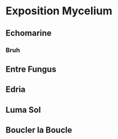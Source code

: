 # Exposition Mycelium

## Echomarine

### Bruh

## Entre Fungus

## Edria

## Luma Sol

## Boucler la Boucle
